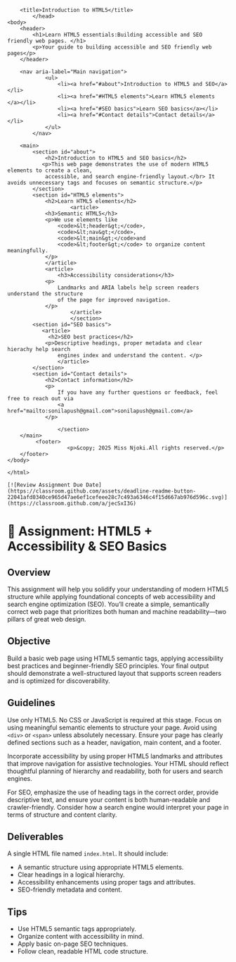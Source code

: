 <html>
    <head>
            <meta charset="UTF-8">
            <meta name="viewport"content="width=device-width, initial scale=1.0">
            <meta name="description"content="Learn the basics of HTML5 semantic structures, accessibility and SEO with this beginner friendly web page.">
            <meta name="keywords"content="HTML5,accessibility,SEO,semantic tags,beginner web development">
            <meta name="author"content="Miss Njoki">

        <title>Introduction to HTML5</title>
            </head>
    <body>
        <header>
            <h1>Learn HTML5 essentials:Building accessible and SEO friendly web pages. </h1>
            <p>Your guide to building accessible and SEO friendly web pages</p>
        </header>

        <nav aria-label="Main navigation">
                <ul>
                    <li><a href="#about">Introduction to HTML5 and SEO</a></li>
                    <li><a href="#HTML5 elements">Learn HTML5 elements </a></li>
                    <li><a href="#SEO basics">Learn SEO basics</a></li>
                    <li><a href="#Contact details">Contact details</a></li>
                </ul>
            </nav>

        <main>
            <section id="about">
                <h2>Introduction to HTML5 and SEO basics</h2>
               <p>This web page demonstrates the use of modern HTML5 elements to create a clean,
                accessible, and search engine-friendly layout.</br> It avoids unnecessary tags and focuses on semantic structure.</p>
            </section>
            <section id="HTML5 elements">
                <h2>Learn HTML5 elements</h2>
                        <article>
                <h3>Semantic HTML5</h3>
                <p>We use elements like 
                    <code>&lt;header&gt;</code>,
                    <code>&lt;nav&gt;</code>,
                    <code>&lt;main&gt;</code>and
                    <code>&lt;footer&gt;</code> to organize content meaningfully.
                </p>
                </article>
                <article>
                    <h3>Accessibility considerations</h3>
                <p>
                    Landmarks and ARIA labels help screen readers understand the structure 
                    of the page for improved navigation.
                </p>
                        </article>
                        </section>
            <section id="SEO basics">
               <article>
                 <h2>SEO best practices</h2>
                <p>Descriptive headings, proper metadata and clear hierachy help search 
                    engines index and understand the content. </p>
                    </article>
            </section>
            <section id="Contact details">
                <h2>Contact information</h2>
                <p>
                    If you have any further questions or feedback, feel free to reach out via 
                    <a href="mailto:sonilapush@gmail.com">sonilapush@gmail.com</a> 
                </p>
                
                    </section>
        </main>
             <footer>
                       <p>&copy; 2025 Miss Njoki.All rights reserved.</p>
        </footer>
    </body>

    </html>
    
    [![Review Assignment Due Date](https://classroom.github.com/assets/deadline-readme-button-22041afd0340ce965d47ae6ef1cefeee28c7c493a6346c4f15d667ab976d596c.svg)](https://classroom.github.com/a/jecSxI3G)
# 📘 Assignment: HTML5 + Accessibility & SEO Basics

## Overview

This assignment will help you solidify your understanding of modern HTML5 structure while applying foundational concepts of web accessibility and search engine optimization (SEO). You’ll create a simple, semantically correct web page that prioritizes both human and machine readability—two pillars of great web design.

## Objective

Build a basic web page using HTML5 semantic tags, applying accessibility best practices and beginner-friendly SEO principles. Your final output should demonstrate a well-structured layout that supports screen readers and is optimized for discoverability.

## Guidelines

Use only HTML5. No CSS or JavaScript is required at this stage. Focus on using meaningful semantic elements to structure your page. Avoid using `<div>` or `<span>` unless absolutely necessary. Ensure your page has clearly defined sections such as a header, navigation, main content, and a footer.

Incorporate accessibility by using proper HTML5 landmarks and attributes that improve navigation for assistive technologies. Your HTML should reflect thoughtful planning of hierarchy and readability, both for users and search engines.

For SEO, emphasize the use of heading tags in the correct order, provide descriptive text, and ensure your content is both human-readable and crawler-friendly. Consider how a search engine would interpret your page in terms of structure and content clarity.

## Deliverables

A single HTML file named `index.html`. It should include:

* A semantic structure using appropriate HTML5 elements.
* Clear headings in a logical hierarchy.
* Accessibility enhancements using proper tags and attributes.
* SEO-friendly metadata and content.

## Tips

* Use HTML5 semantic tags appropriately.
* Organize content with accessibility in mind.
* Apply basic on-page SEO techniques.
* Follow clean, readable HTML code structure.

